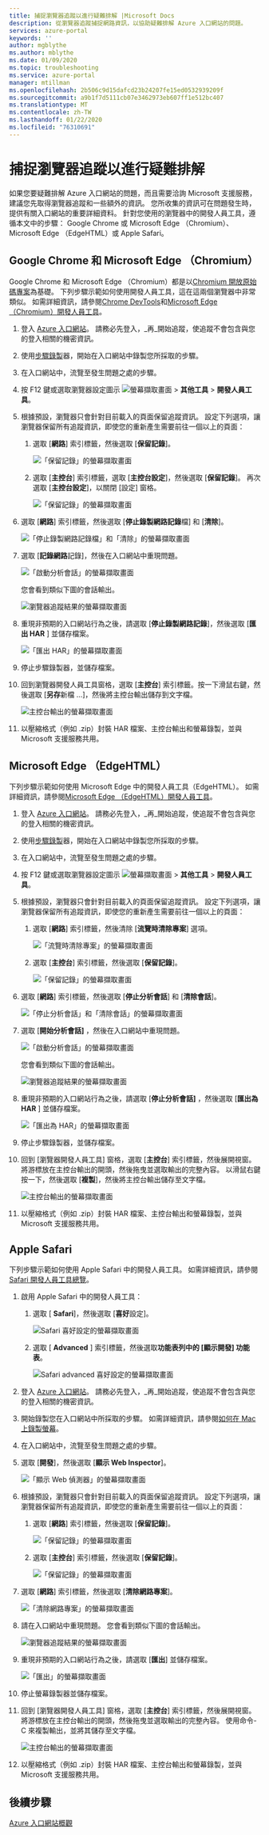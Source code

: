 ```yaml
---
title: 捕捉瀏覽器追蹤以進行疑難排解 |Microsoft Docs
description: 從瀏覽器追蹤捕捉網路資訊，以協助疑難排解 Azure 入口網站的問題。
services: azure-portal
keywords: ''
author: mgblythe
ms.author: mblythe
ms.date: 01/09/2020
ms.topic: troubleshooting
ms.service: azure-portal
manager: mtillman
ms.openlocfilehash: 2b506c9d15dafcd23b24207fe15ed0532939209f
ms.sourcegitcommit: a9b1f7d5111cb07e3462973eb607ff1e512bc407
ms.translationtype: MT
ms.contentlocale: zh-TW
ms.lasthandoff: 01/22/2020
ms.locfileid: "76310691"
---
```

# <a name="capture-a-browser-trace-for-troubleshooting"></a>捕捉瀏覽器追蹤以進行疑難排解

如果您要疑難排解 Azure 入口網站的問題，而且需要洽詢 Microsoft 支援服務，建議您先取得瀏覽器追蹤和一些額外的資訊。 您所收集的資訊可在問題發生時，提供有關入口網站的重要詳細資料。 針對您使用的瀏覽器中的開發人員工具，遵循本文中的步驟： Google Chrome 或 Microsoft Edge （Chromium）、Microsoft Edge （EdgeHTML）或 Apple Safari。

## <a name="google-chrome-and-microsoft-edge-chromium"></a>Google Chrome 和 Microsoft Edge （Chromium）

Google Chrome 和 Microsoft Edge （Chromium）都是以[Chromium 開放原始碼專案](https://www.chromium.org/Home)為基礎。 下列步驟示範如何使用開發人員工具，這在這兩個瀏覽器中非常類似。 如需詳細資訊，請參閱[Chrome DevTools](https://developers.google.com/web/tools/chrome-devtools)和[Microsoft Edge （Chromium）開發人員工具](/microsoft-edge/devtools-guide-chromium)。

1. 登入 [Azure 入口網站](https://portal.azure.com)。 請務必先登入，_再_開始追蹤，使追蹤不會包含與您的登入相關的機密資訊。 

1. 使用[步驟錄製](https://support.microsoft.com/help/22878/windows-10-record-steps)器，開始在入口網站中錄製您所採取的步驟。

1. 在入口網站中，流覽至發生問題之處的步驟。

1. 按 F12 鍵或選取瀏覽器設定圖示 ![螢幕擷取畫面](media/capture-browser-trace/chromium-icon-settings.png) > **其他工具** > **開發人員工具**。



1. 根據預設，瀏覽器只會針對目前載入的頁面保留追蹤資訊。 設定下列選項，讓瀏覽器保留所有追蹤資訊，即使您的重新產生需要前往一個以上的頁面：

    1. 選取 [**網路**] 索引標籤，然後選取 [**保留記錄**]。

          ![「保留記錄」的螢幕擷取畫面](media/capture-browser-trace/chromium-network-preserve-log.png)

    1. 選取 [**主控台**] 索引標籤，選取 [**主控台設定**]，然後選取 [**保留記錄**]。 再次選取 [**主控台設定**]，以關閉 [設定] 窗格。

          ![「保留記錄」的螢幕擷取畫面](media/capture-browser-trace/chromium-console-preserve-log.png)

1. 選取 [**網路**] 索引標籤，然後選取 [**停止錄製網路記錄**檔] 和 [**清除**]。

    ![「停止錄製網路記錄檔」和「清除」的螢幕擷取畫面](media/capture-browser-trace/chromium-stop-clear-session.png)

1. 選取 [**記錄網路**記錄]，然後在入口網站中重現問題。

    ![「啟動分析會話」的螢幕擷取畫面](media/capture-browser-trace/chromium-start-session.png)

    您會看到類似下圖的會話輸出。

    ![瀏覽器追蹤結果的螢幕擷取畫面](media/capture-browser-trace/chromium-browser-trace-results.png)

1. 重現非預期的入口網站行為之後，請選取 [**停止錄製網路記錄**]，然後選取 [**匯出 HAR** ] 並儲存檔案。

    ![「匯出 HAR」的螢幕擷取畫面](media/capture-browser-trace/chromium-network-export-har.png)

1. 停止步驟錄製器，並儲存檔案。

1. 回到瀏覽器開發人員工具窗格，選取 [**主控台**] 索引標籤。按一下滑鼠右鍵，然後選取 [**另存**新檔 ...]，然後將主控台輸出儲存到文字檔。

    ![主控台輸出的螢幕擷取畫面](media/capture-browser-trace/chromium-console-select.png)

1. 以壓縮格式（例如 .zip）封裝 HAR 檔案、主控台輸出和螢幕錄製，並與 Microsoft 支援服務共用。

## <a name="microsoft-edge-edgehtml"></a>Microsoft Edge （EdgeHTML）

下列步驟示範如何使用 Microsoft Edge 中的開發人員工具（EdgeHTML）。 如需詳細資訊，請參閱[Microsoft Edge （EdgeHTML）開發人員工具](/microsoft-edge/devtools-guide)。

1. 登入 [Azure 入口網站](https://portal.azure.com)。 請務必先登入，_再_開始追蹤，使追蹤不會包含與您的登入相關的機密資訊。 

1. 使用[步驟錄製](https://support.microsoft.com/help/22878/windows-10-record-steps)器，開始在入口網站中錄製您所採取的步驟。

1. 在入口網站中，流覽至發生問題之處的步驟。

1. 按 F12 鍵或選取瀏覽器設定圖示 ![螢幕擷取畫面](media/capture-browser-trace/edge-icon-settings.png) > **其他工具** > **開發人員工具**。


1. 根據預設，瀏覽器只會針對目前載入的頁面保留追蹤資訊。 設定下列選項，讓瀏覽器保留所有追蹤資訊，即使您的重新產生需要前往一個以上的頁面：

    1. 選取 [**網路**] 索引標籤，然後清除 [**流覽時清除專案**] 選項。

          ![「流覽時清除專案」的螢幕擷取畫面](media/capture-browser-trace/edge-network-clear-entries.png)

    1. 選取 [**主控台**] 索引標籤，然後選取 [**保留記錄**]。

          ![「保留記錄」的螢幕擷取畫面](media/capture-browser-trace/edge-console-preserve-log.png)

1. 選取 [**網路**] 索引標籤，然後選取 [**停止分析會話**] 和 [**清除會話**]。

    ![「停止分析會話」和「清除會話」的螢幕擷取畫面](media/capture-browser-trace/edge-stop-clear-session.png)

1. 選取 [**開始分析會話]** ，然後在入口網站中重現問題。

    ![「啟動分析會話」的螢幕擷取畫面](media/capture-browser-trace/edge-start-session.png)

    您會看到類似下圖的會話輸出。

    ![瀏覽器追蹤結果的螢幕擷取畫面](media/capture-browser-trace/edge-browser-trace-results.png)

1. 重現非預期的入口網站行為之後，請選取 [**停止分析會話]** ，然後選取 [**匯出為 HAR** ] 並儲存檔案。

    ![「匯出為 HAR」的螢幕擷取畫面](media/capture-browser-trace/edge-network-export-har.png)

1. 停止步驟錄製器，並儲存檔案。

1. 回到 [瀏覽器開發人員工具] 窗格，選取 [**主控台**] 索引標籤，然後展開視窗。 將游標放在主控台輸出的開頭，然後拖曳並選取輸出的完整內容。 以滑鼠右鍵按一下，然後選取 [**複製**]，然後將主控台輸出儲存至文字檔。

    ![主控台輸出的螢幕擷取畫面](media/capture-browser-trace/edge-console-select.png)

1. 以壓縮格式（例如 .zip）封裝 HAR 檔案、主控台輸出和螢幕錄製，並與 Microsoft 支援服務共用。

## <a name="apple-safari"></a>Apple Safari

下列步驟示範如何使用 Apple Safari 中的開發人員工具。 如需詳細資訊，請參閱[Safari 開發人員工具總覽](https://support.apple.com/guide/safari-developer/safari-developer-tools-overview-dev073038698/11.0/mac)。

1. 啟用 Apple Safari 中的開發人員工具：

    1. 選取 [ **Safari**]，然後選取 [**喜好**設定]。

        ![Safari 喜好設定的螢幕擷取畫面](media/capture-browser-trace/safari-preferences.png)

    1. 選取 [ **Advanced** ] 索引標籤，然後選取**功能表列中的 [顯示開發] 功能表**。

        ![Safari advanced 喜好設定的螢幕擷取畫面](media/capture-browser-trace/safari-show-develop-menu.png)

1. 登入 [Azure 入口網站](https://portal.azure.com)。 請務必先登入，_再_開始追蹤，使追蹤不會包含與您的登入相關的機密資訊。 

1. 開始錄製您在入口網站中所採取的步驟。 如需詳細資訊，請參閱[如何在 Mac 上錄製螢幕](https://support.apple.com/HT208721)。

1. 在入口網站中，流覽至發生問題之處的步驟。

1. 選取 [**開發**]，然後選取 [**顯示 Web Inspector**]。

    ![「顯示 Web 偵測器」的螢幕擷取畫面](media/capture-browser-trace/safari-show-web-inspector.png)

1. 根據預設，瀏覽器只會針對目前載入的頁面保留追蹤資訊。 設定下列選項，讓瀏覽器保留所有追蹤資訊，即使您的重新產生需要前往一個以上的頁面：

    1. 選取 [**網路**] 索引標籤，然後選取 [**保留記錄**]。

          ![「保留記錄」的螢幕擷取畫面](media/capture-browser-trace/safari-network-preserve-log.png)

    1. 選取 [**主控台**] 索引標籤，然後選取 [**保留記錄**]。

          ![「保留記錄」的螢幕擷取畫面](media/capture-browser-trace/safari-console-preserve-log.png)

1. 選取 [**網路**] 索引標籤，然後選取 [**清除網路專案**]。

    ![「清除網路專案」的螢幕擷取畫面](media/capture-browser-trace/safari-clear-session.png)

1. 請在入口網站中重現問題。 您會看到類似下圖的會話輸出。

    ![瀏覽器追蹤結果的螢幕擷取畫面](media/capture-browser-trace/safari-browser-trace-results.png)

1. 重現非預期的入口網站行為之後，請選取 [**匯出**] 並儲存檔案。

    ![「匯出」的螢幕擷取畫面](media/capture-browser-trace/safari-network-export-har.png)

1. 停止螢幕錄製器並儲存檔案。

1. 回到 [瀏覽器開發人員工具] 窗格，選取 [**主控台**] 索引標籤，然後展開視窗。 將游標放在主控台輸出的開頭，然後拖曳並選取輸出的完整內容。 使用命令-C 來複製輸出，並將其儲存至文字檔。

    ![主控台輸出的螢幕擷取畫面](media/capture-browser-trace/safari-console-select.png)

1. 以壓縮格式（例如 .zip）封裝 HAR 檔案、主控台輸出和螢幕錄製，並與 Microsoft 支援服務共用。

## <a name="next-steps"></a>後續步驟

[Azure 入口網站概觀](azure-portal-overview.md)
